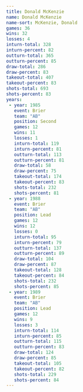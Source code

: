 ```yaml
---
title: Donald McKenzie
name: Donald McKenzie
name-sort: McKenzie, Donald
games: 36
wins: 32
losses: 4
inturn-total: 328
inturn-percent: 82
outturn-total: 365
outturn-percent: 85
draw-total: 286
draw-percent: 83
takeout-total: 407
takeout-percent: 83
shots-total: 693
shots-percent: 83
years:
 - year: 1985
   event: Brier
   team: "AB"
   position: Second
   games: 12
   wins: 11
   losses: 1
   inturn-total: 119
   inturn-percent: 81
   outturn-total: 113
   outturn-percent: 81
   draw-total: 58
   draw-percent: 75
   takeout-total: 174
   takeout-percent: 83
   shots-total: 232
   shots-percent: 81
 - year: 1988
   event: Brier
   team: "AB"
   position: Lead
   games: 12
   wins: 12
   losses: 0
   inturn-total: 95
   inturn-percent: 79
   outturn-total: 137
   outturn-percent: 89
   draw-total: 104
   draw-percent: 87
   takeout-total: 128
   takeout-percent: 84
   shots-total: 232
   shots-percent: 85
 - year: 1989
   event: Brier
   team: "AB"
   position: Lead
   games: 12
   wins: 9
   losses: 3
   inturn-total: 114
   inturn-percent: 85
   outturn-total: 115
   outturn-percent: 83
   draw-total: 124
   draw-percent: 85
   takeout-total: 105
   takeout-percent: 82
   shots-total: 229
   shots-percent: 84
---
```

